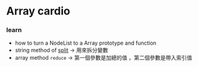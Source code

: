 # Array cardio 

### learn
- how to turn a NodeList to a Array prototype and function
- string method of [split](https://developer.mozilla.org/zh-CN/docs/Web/JavaScript/Reference/Global_Objects/String/split) -> 用來拆分變數
- array method `reduce` -> 第一個參數是加總的值 ，第二個參數是帶入索引值


